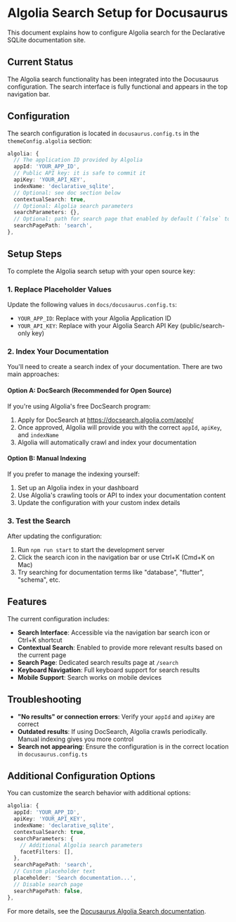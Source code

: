 # Algolia Search Setup for Docusaurus

This document explains how to configure Algolia search for the Declarative SQLite documentation site.

## Current Status

The Algolia search functionality has been integrated into the Docusaurus configuration. The search interface is fully functional and appears in the top navigation bar.

## Configuration

The search configuration is located in `docusaurus.config.ts` in the `themeConfig.algolia` section:

```typescript
algolia: {
  // The application ID provided by Algolia
  appId: 'YOUR_APP_ID',
  // Public API key: it is safe to commit it
  apiKey: 'YOUR_API_KEY', 
  indexName: 'declarative_sqlite',
  // Optional: see doc section below
  contextualSearch: true,
  // Optional: Algolia search parameters
  searchParameters: {},
  // Optional: path for search page that enabled by default (`false` to disable it)
  searchPagePath: 'search',
},
```

## Setup Steps

To complete the Algolia search setup with your open source key:

### 1. Replace Placeholder Values

Update the following values in `docs/docusaurus.config.ts`:

- `YOUR_APP_ID`: Replace with your Algolia Application ID
- `YOUR_API_KEY`: Replace with your Algolia Search API Key (public/search-only key)

### 2. Index Your Documentation

You'll need to create a search index of your documentation. There are two main approaches:

#### Option A: DocSearch (Recommended for Open Source)

If you're using Algolia's free DocSearch program:

1. Apply for DocSearch at https://docsearch.algolia.com/apply/
2. Once approved, Algolia will provide you with the correct `appId`, `apiKey`, and `indexName`
3. Algolia will automatically crawl and index your documentation

#### Option B: Manual Indexing

If you prefer to manage the indexing yourself:

1. Set up an Algolia index in your dashboard
2. Use Algolia's crawling tools or API to index your documentation content
3. Update the configuration with your custom index details

### 3. Test the Search

After updating the configuration:

1. Run `npm run start` to start the development server
2. Click the search icon in the navigation bar or use Ctrl+K (Cmd+K on Mac)
3. Try searching for documentation terms like "database", "flutter", "schema", etc.

## Features

The current configuration includes:

- **Search Interface**: Accessible via the navigation bar search icon or Ctrl+K shortcut
- **Contextual Search**: Enabled to provide more relevant results based on the current page
- **Search Page**: Dedicated search results page at `/search`
- **Keyboard Navigation**: Full keyboard support for search results
- **Mobile Support**: Search works on mobile devices

## Troubleshooting

- **"No results" or connection errors**: Verify your `appId` and `apiKey` are correct
- **Outdated results**: If using DocSearch, Algolia crawls periodically. Manual indexing gives you more control
- **Search not appearing**: Ensure the configuration is in the correct location in `docusaurus.config.ts`

## Additional Configuration Options

You can customize the search behavior with additional options:

```typescript
algolia: {
  appId: 'YOUR_APP_ID',
  apiKey: 'YOUR_API_KEY',
  indexName: 'declarative_sqlite',
  contextualSearch: true,
  searchParameters: {
    // Additional Algolia search parameters
    facetFilters: [],
  },
  searchPagePath: 'search',
  // Custom placeholder text
  placeholder: 'Search documentation...',
  // Disable search page
  searchPagePath: false,
},
```

For more details, see the [Docusaurus Algolia Search documentation](https://docusaurus.io/docs/search#using-algolia-docsearch).